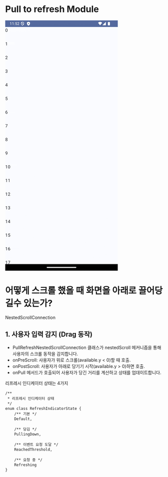 # Pull to refresh Module

<img src ="./screenshot/a.gif" />



# 어떻게 스크롤 했을 때 화면을 아래로 끌어당길수 있는가?



NestedScrollConnection


## 1. 사용자 입력 감지 (Drag 동작)
- PullRefreshNestedScrollConnection 클래스가 nestedScroll 메커니즘을 통해 사용자의 스크롤 동작을 감지합니다.
- onPreScroll: 사용자가 위로 스크롤(available.y < 0)할 때 호출.
- onPostScroll: 사용자가 아래로 당기기 시작(available.y > 0)하면 호출.
- onPull 메서드가 호출되어 사용자가 당긴 거리를 계산하고 상태를 업데이트합니다.




리프레시 인디케이터 상태는 4가지

```
/**
 * 리프레시 인디케이터 상태
 */
enum class RefreshIndicatorState {
    /** 기본 */
    Default,

    /** 당김 */
    PullingDown,

    /** 이벤트 요청 도달 */
    ReachedThreshold,

    /** 요청 중 */
    Refreshing
}
```

